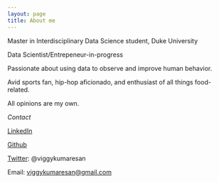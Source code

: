 ```yaml
---
layout: page
title: About me
---
```


Master in Interdisciplinary Data Science student, Duke University

Data Scientist/Entrepeneur-in-progress

Passionate about using data to observe and improve human behavior.

Avid sports fan, hip-hop aficionado, and enthusiast of all things food-related.

All opinions are my own.

*Contact*


[LinkedIn](https://www.linkedin.com/in/viggy-kumaresan/)

[Github](https://github.com/vkumaresan)

[Twitter](https://twitter.com/viggykumaresan): @viggykumaresan

Email: viggykumaresan@gmail.com


